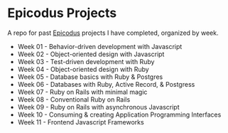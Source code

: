 # Epicodus Projects

A repo for past [Epicodus](http://www.epicodus.com/) projects I have completed, organized by week.


* Week 01 - Behavior-driven development with Javascript
* Week 02 - Object-oriented design with Javascript
* Week 03 - Test-driven development with Ruby
* Week 04 - Object-oriented design with Ruby
* Week 05 - Database basics with Ruby & Postgres
* Week 06 - Databases with Ruby, Active Record, & Postgress
* Week 07 - Ruby on Rails with minimal magic
* Week 08 - Conventional Ruby on Rails
* Week 09 - Ruby on Rails with asynchronous Javascript
* Week 10 - Consuming & creating Application Programming Interfaces
* Week 11 - Frontend Javascript Frameworks
